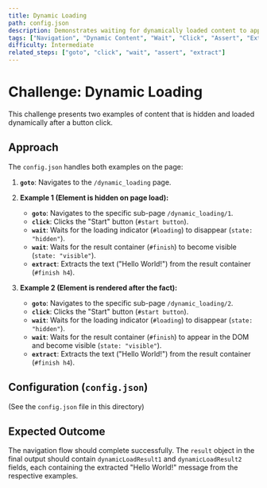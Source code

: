 ```yaml
---
title: Dynamic Loading
path: config.json
description: Demonstrates waiting for dynamically loaded content to appear after clicking a button. Covers two examples on the page.
tags: ["Navigation", "Dynamic Content", "Wait", "Click", "Assert", "Extraction"]
difficulty: Intermediate
related_steps: ["goto", "click", "wait", "assert", "extract"]
---
```


# Challenge: Dynamic Loading

This challenge presents two examples of content that is hidden and loaded dynamically after a button click.

## Approach

The `config.json` handles both examples on the page:

1.  **`goto`**: Navigates to the `/dynamic_loading` page.

2.  **Example 1 (Element is hidden on page load):**
    *   **`goto`**: Navigates to the specific sub-page `/dynamic_loading/1`.
    *   **`click`**: Clicks the "Start" button (`#start button`).
    *   **`wait`**: Waits for the loading indicator (`#loading`) to disappear (`state: "hidden"`).
    *   **`wait`**: Waits for the result container (`#finish`) to become visible (`state: "visible"`).
    *   **`extract`**: Extracts the text ("Hello World!") from the result container (`#finish h4`).

3.  **Example 2 (Element is rendered after the fact):**
    *   **`goto`**: Navigates to the specific sub-page `/dynamic_loading/2`.
    *   **`click`**: Clicks the "Start" button (`#start button`).
    *   **`wait`**: Waits for the loading indicator (`#loading`) to disappear (`state: "hidden"`).
    *   **`wait`**: Waits for the result container (`#finish`) to appear in the DOM and become visible (`state: "visible"`).
    *   **`extract`**: Extracts the text ("Hello World!") from the result container (`#finish h4`).

## Configuration (`config.json`)

(See the `config.json` file in this directory)

## Expected Outcome

The navigation flow should complete successfully. The `result` object in the final output should contain `dynamicLoadResult1` and `dynamicLoadResult2` fields, each containing the extracted "Hello World!" message from the respective examples.
